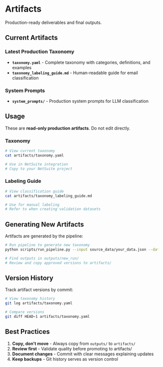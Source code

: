 # Artifacts

Production-ready deliverables and final outputs.

## Current Artifacts

### Latest Production Taxonomy
- **`taxonomy.yaml`** - Complete taxonomy with categories, definitions, and examples
- **`taxonomy_labeling_guide.md`** - Human-readable guide for email classification

### System Prompts
- **`system_prompts/`** - Production system prompts for LLM classification

## Usage

These are **read-only production artifacts**. Do not edit directly.

### Taxonomy
```bash
# View current taxonomy
cat artifacts/taxonomy.yaml

# Use in NetSuite integration
# Copy to your NetSuite project
```

### Labeling Guide
```bash
# View classification guide
cat artifacts/taxonomy_labeling_guide.md

# Use for manual labeling
# Refer to when creating validation datasets
```

## Generating New Artifacts

Artifacts are generated by the pipeline:

```bash
# Run pipeline to generate new taxonomy
python scripts/run_pipeline.py --input source_data/your_data.json --dataset-name new_run

# Find outputs in outputs/new_run/
# Review and copy approved versions to artifacts/
```

## Version History

Track artifact versions by commit:

```bash
# View taxonomy history
git log artifacts/taxonomy.yaml

# Compare versions
git diff HEAD~1 artifacts/taxonomy.yaml
```

## Best Practices

1. **Copy, don't move** - Always copy from `outputs/` to `artifacts/`
2. **Review first** - Validate quality before promoting to artifacts/
3. **Document changes** - Commit with clear messages explaining updates
4. **Keep backups** - Git history serves as version control
